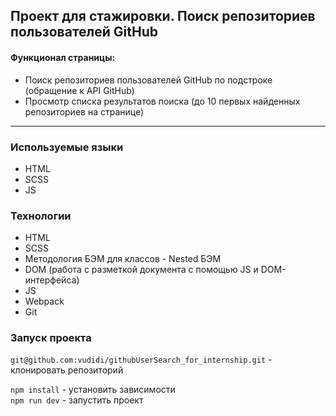 ## Проект для стажировки. Поиск репозиториев пользователей GitHub

#### Функционал страницы:
* Поиск репозиториев пользователей GitHub по подстроке (обращение к API GitHub)
* Просмотр списка результатов поиска (до 10 первых найденных репозиториев на странице)
____

### Используемые языки ##
* HTML
* SCSS
* JS

### Технологии ##
* HTML
* SCSS
* Методология БЭМ для классов - Nested БЭМ
* DOM (работа с разметкой документа с помощью JS и DOM-интерфейса)
* JS
* Webpack
* Git

### Запуск проекта

`git@github.com:vudidi/githubUserSearch_for_internship.git` - клонировать репозиторий

`npm install` - установить зависимости  
`npm run dev` - запустить проект
